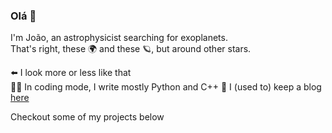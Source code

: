 ### Olá 👋

I'm João, an astrophysicist searching for exoplanets.  
That's right, these 🌍 and these 🪐, but around other stars.

⬅️ I look more or less like that  
👨‍💻 In coding mode, I write mostly Python and C++
📜 I (used to) keep a blog [here](https://joaofaria.space/blog/)

Checkout some of my projects below

<!--
[![j-faria/kima - GitHub](https://gh-card.dev/repos/j-faria/kima.svg)](https://github.com/j-faria/kima)
[![j-faria/kima - GitHub](https://gh-card.dev/repos/j-faria/kima.svg)](https://github.com/j-faria/kima)
-->

<!--
**j-faria/j-faria** is a ✨ _special_ ✨ repository because its `README.md` (this file) appears on your GitHub profile.

Here are some ideas to get you started:

- 🔭 I’m currently working on ...
- 🌱 I’m currently learning ...
- 👯 I’m looking to collaborate on ...
- 🤔 I’m looking for help with ...
- 💬 Ask me about ...
- 📫 How to reach me: ...
- 😄 Pronouns: ...
- ⚡ Fun fact: ...
-->
